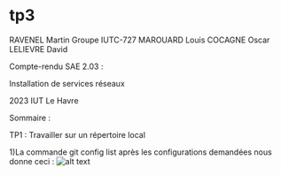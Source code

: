 # tp3
RAVENEL Martin                                                                                         Groupe IUTC-727
MAROUARD Louis
COCAGNE Oscar
LELIEVRE David










Compte-rendu SAE 2.03 :

Installation de services réseaux
















2023                                                                                                                     IUT Le Havre

Sommaire : 











TP1 : Travailler sur un répertoire local

1)La commande git config list après les configurations demandées nous donne ceci : 
![alt text](http:/Course-GIT/tp3/images/sae2.03(1).jpeg)
